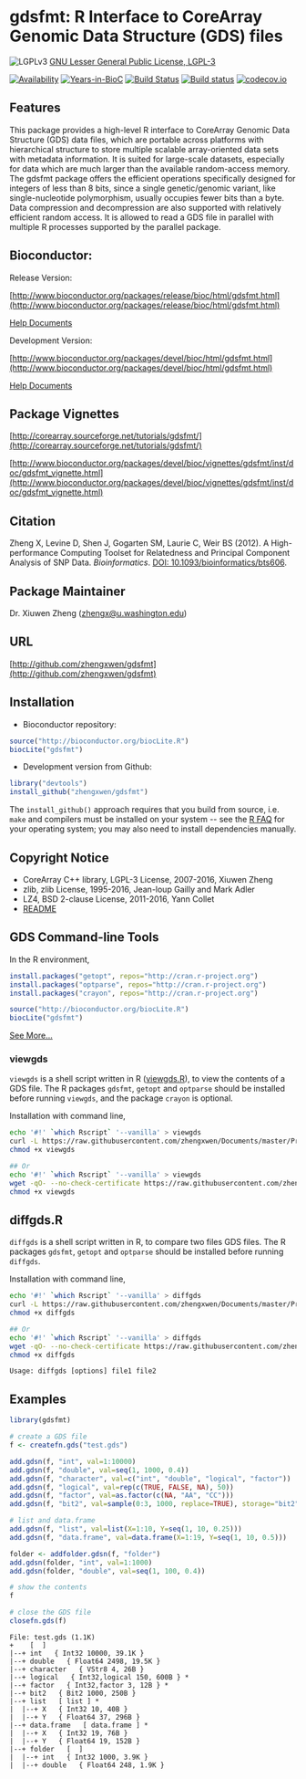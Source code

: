 gdsfmt: R Interface to CoreArray Genomic Data Structure (GDS) files
===

![LGPLv3](http://www.gnu.org/graphics/lgplv3-88x31.png)
[GNU Lesser General Public License, LGPL-3](https://www.gnu.org/licenses/lgpl.html)

[![Availability](http://www.bioconductor.org/shields/availability/release/gdsfmt.svg)](http://www.bioconductor.org/packages/release/bioc/html/gdsfmt.html)
[![Years-in-BioC](http://www.bioconductor.org/shields/years-in-bioc/gdsfmt.svg)](http://www.bioconductor.org/packages/release/bioc/html/gdsfmt.html)
[![Build Status](https://travis-ci.org/zhengxwen/gdsfmt.png)](https://travis-ci.org/zhengxwen/gdsfmt)
[![Build status](https://ci.appveyor.com/api/projects/status/6ussam0n65o32r0j?svg=true)](https://ci.appveyor.com/project/zhengxwen/gdsfmt)
[![codecov.io](https://codecov.io/github/zhengxwen/gdsfmt/coverage.svg?branch=master)](https://codecov.io/github/zhengxwen/gdsfmt?branch=master)


## Features

This package provides a high-level R interface to CoreArray Genomic Data Structure (GDS) data files, which are portable across platforms with hierarchical structure to store multiple scalable array-oriented data sets with metadata information. It is suited for large-scale datasets, especially for data which are much larger than the available random-access memory. The gdsfmt package offers the efficient operations specifically designed for integers of less than 8 bits, since a single genetic/genomic variant, like single-nucleotide polymorphism, usually occupies fewer bits than a byte. Data compression and decompression are also supported with relatively efficient random access. It is allowed to read a GDS file in parallel with multiple R processes supported by the parallel package.


## Bioconductor:

Release Version:

[http://www.bioconductor.org/packages/release/bioc/html/gdsfmt.html](http://www.bioconductor.org/packages/release/bioc/html/gdsfmt.html)

[Help Documents](http://zhengxwen.github.io/gdsfmt/release/help/00Index.html)

Development Version:

[http://www.bioconductor.org/packages/devel/bioc/html/gdsfmt.html](http://www.bioconductor.org/packages/devel/bioc/html/gdsfmt.html)

[Help Documents](http://zhengxwen.github.io/gdsfmt/devel/help/00Index.html)

## Package Vignettes

[http://corearray.sourceforge.net/tutorials/gdsfmt/](http://corearray.sourceforge.net/tutorials/gdsfmt/)

[http://www.bioconductor.org/packages/devel/bioc/vignettes/gdsfmt/inst/doc/gdsfmt_vignette.html](http://www.bioconductor.org/packages/devel/bioc/vignettes/gdsfmt/inst/doc/gdsfmt_vignette.html)


## Citation

Zheng X, Levine D, Shen J, Gogarten SM, Laurie C, Weir BS (2012). A High-performance Computing Toolset for Relatedness and Principal Component Analysis of SNP Data. *Bioinformatics*. [DOI: 10.1093/bioinformatics/bts606](http://dx.doi.org/10.1093/bioinformatics/bts606).


## Package Maintainer

Dr. Xiuwen Zheng ([zhengx@u.washington.edu](zhengx@u.washington.edu))


## URL

[http://github.com/zhengxwen/gdsfmt](http://github.com/zhengxwen/gdsfmt)


## Installation

* Bioconductor repository:
```R
source("http://bioconductor.org/biocLite.R")
biocLite("gdsfmt")
```

* Development version from Github:
```R
library("devtools")
install_github("zhengxwen/gdsfmt")
```
The `install_github()` approach requires that you build from source, i.e. `make` and compilers must be installed on your system -- see the [R FAQ](http://cran.r-project.org/faqs.html) for your operating system; you may also need to install dependencies manually.



## Copyright Notice

* CoreArray C++ library, LGPL-3 License, 2007-2016, Xiuwen Zheng
* zlib, zlib License, 1995-2016, Jean-loup Gailly and Mark Adler
* LZ4, BSD 2-clause License, 2011-2016, Yann Collet
* [README](./inst/COPYRIGHTS)



## GDS Command-line Tools

In the R environment,
```R
install.packages("getopt", repos="http://cran.r-project.org")
install.packages("optparse", repos="http://cran.r-project.org")
install.packages("crayon", repos="http://cran.r-project.org")

source("http://bioconductor.org/biocLite.R")
biocLite("gdsfmt")
```

[See More...](https://github.com/zhengxwen/Documents/tree/master/Program)

### viewgds

`viewgds` is a shell script written in R ([viewgds.R](https://github.com/zhengxwen/Documents/blob/master/Program/viewgds.R)), to view the contents of a GDS file. The R packages `gdsfmt`, `getopt` and `optparse` should be installed before running `viewgds`, and the package `crayon` is optional.

Installation with command line,
```sh
echo '#!' `which Rscript` '--vanilla' > viewgds
curl -L https://raw.githubusercontent.com/zhengxwen/Documents/master/Program/viewgds.R >> viewgds
chmod +x viewgds

## Or
echo '#!' `which Rscript` '--vanilla' > viewgds
wget -qO- --no-check-certificate https://raw.githubusercontent.com/zhengxwen/Documents/master/Program/viewgds.R >> viewgds
chmod +x viewgds
```

## diffgds.R

`diffgds` is a shell script written in R, to compare two files GDS files. The R packages `gdsfmt`, `getopt` and `optparse` should be installed before running `diffgds`.

Installation with command line,
```sh
echo '#!' `which Rscript` '--vanilla' > diffgds
curl -L https://raw.githubusercontent.com/zhengxwen/Documents/master/Program/diffgds.R >> diffgds
chmod +x diffgds

## Or
echo '#!' `which Rscript` '--vanilla' > diffgds
wget -qO- --no-check-certificate https://raw.githubusercontent.com/zhengxwen/Documents/master/Program/diffgds.R >> diffgds
chmod +x diffgds
```

```
Usage: diffgds [options] file1 file2
```



## Examples

```R
library(gdsfmt)

# create a GDS file
f <- createfn.gds("test.gds")

add.gdsn(f, "int", val=1:10000)
add.gdsn(f, "double", val=seq(1, 1000, 0.4))
add.gdsn(f, "character", val=c("int", "double", "logical", "factor"))
add.gdsn(f, "logical", val=rep(c(TRUE, FALSE, NA), 50))
add.gdsn(f, "factor", val=as.factor(c(NA, "AA", "CC")))
add.gdsn(f, "bit2", val=sample(0:3, 1000, replace=TRUE), storage="bit2")

# list and data.frame
add.gdsn(f, "list", val=list(X=1:10, Y=seq(1, 10, 0.25)))
add.gdsn(f, "data.frame", val=data.frame(X=1:19, Y=seq(1, 10, 0.5)))

folder <- addfolder.gdsn(f, "folder")
add.gdsn(folder, "int", val=1:1000)
add.gdsn(folder, "double", val=seq(1, 100, 0.4))

# show the contents
f

# close the GDS file
closefn.gds(f)
```

```
File: test.gds (1.1K)
+    [  ]
|--+ int   { Int32 10000, 39.1K }
|--+ double   { Float64 2498, 19.5K }
|--+ character   { VStr8 4, 26B }
|--+ logical   { Int32,logical 150, 600B } *
|--+ factor   { Int32,factor 3, 12B } *
|--+ bit2   { Bit2 1000, 250B }
|--+ list   [ list ] *
|  |--+ X   { Int32 10, 40B }
|  |--+ Y   { Float64 37, 296B }
|--+ data.frame   [ data.frame ] *
|  |--+ X   { Int32 19, 76B }
|  |--+ Y   { Float64 19, 152B }
|--+ folder   [  ]
|  |--+ int   { Int32 1000, 3.9K }
|  |--+ double   { Float64 248, 1.9K }
```
